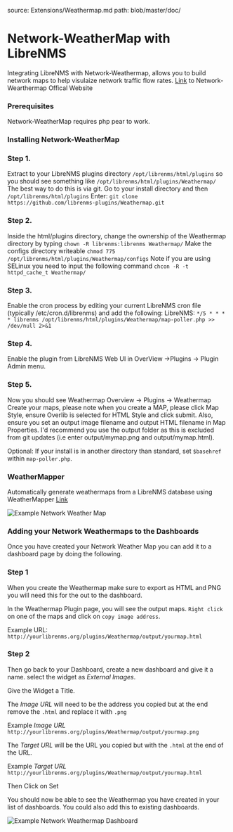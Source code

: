 source: Extensions/Weathermap.md
path: blob/master/doc/

# Network-WeatherMap with LibreNMS
Integrating LibreNMS with Network-Weathermap, allows you to build network maps to help visulaize network traffic flow rates.
[Link](https://network-weathermap.com/) to Network-Wearthermap Offical Website

### Prerequisites

Network-WeatherMap requires php pear to work.

### Installing Network-WeatherMap

### Step 1. 
Extract to your LibreNMS plugins directory `/opt/librenms/html/plugins` so you should see something like `/opt/librenms/html/plugins/Weathermap/`
The best way to do this is via git. Go to your install directory and then `/opt/librenms/html/plugins`
Enter:
    `git clone https://github.com/librenms-plugins/Weathermap.git`
### Step 2.
Inside the html/plugins directory, change the ownership of the Weathermap directory by typing `chown -R librenms:librenms Weathermap/`
Make the configs directory writeable `chmod 775 /opt/librenms/html/plugins/Weathermap/configs`
Note if you are using SELinux you need to input the following command `chcon -R -t httpd_cache_t Weathermap/`
### Step 3. 
Enable the cron process by editing your current LibreNMS cron file (typically /etc/cron.d/librenms) and add the following:
LibreNMS:  `*/5 * * * * librenms /opt/librenms/html/plugins/Weathermap/map-poller.php >> /dev/null 2>&1`
### Step 4. 
Enable the plugin from LibreNMS Web UI in OverView ->Plugins -> Plugin Admin menu.

### Step 5. 
Now you should see Weathermap Overview -> Plugins -> Weathermap
Create your maps, please note when you create a MAP, please click Map Style, ensure Overlib is selected for HTML Style and click submit.
Also, ensure you set an output image filename and output HTML filename in Map Properties.
I'd recommend you use the output folder as this is excluded from git updates (i.e enter output/mymap.png and output/mymap.html).

Optional: If your install is in another directory than standard, set `$basehref` within `map-poller.php`.

### WeatherMapper
Automatically generate weathermaps from a LibreNMS database using WeatherMapper [Link](https://github.com/pblasquez/weathermapper)

![Example Network Weather Map](/img/network-weather-map.PNG)

### Adding your Network Weathermaps to the Dashboards

Once you have created your Network Weather Map you can add it to a dashboard page by doing the following.

### Step 1 
When you create the Weathermap make sure to export as HTML and PNG you will need this for the out to the dashboard.

In the Weathermap Plugin page, you will see the output maps. `Right click` on one of the maps and click on `copy image address`.

Example URL: `http://yourlibrenms.org/plugins/Weathermap/output/yourmap.html`


### Step 2
Then go back to your Dashboard, create a new dashboard and give it a name. select the widget as *External Images*. 

Give the Widget a Title.

The *Image URL* will need to be the address you copied but at the end remove the `.html` and replace it with `.png` 

Example  *Image URL* `http://yourlibrenms.org/plugins/Weathermap/output/yourmap.png`

The *Target URL* will be the URL you copied but with the `.html` at the end of the URL. 

Example *Target URL* `http://yourlibrenms.org/plugins/Weathermap/output/yourmap.html`

Then Click on Set

You should now be able to see the Weathermap you have created in your list of dashboards. You could also add this to existing dashboards. 

![Example Network Weathermap Dashboard](/img/network-weathermap-dashboard.png)
